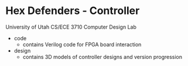 Hex Defenders - Controller
=============
University of Utah CS/ECE 3710 Computer Design Lab

- code
  - contains Verilog code for FPGA board interaction
- design
  - contains 3D models of controller designs and version progression